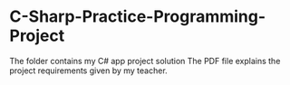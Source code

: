 # C-Sharp-Practice-Programming-Project

The folder contains my C# app project solution
The PDF file explains the project requirements given by my teacher.

